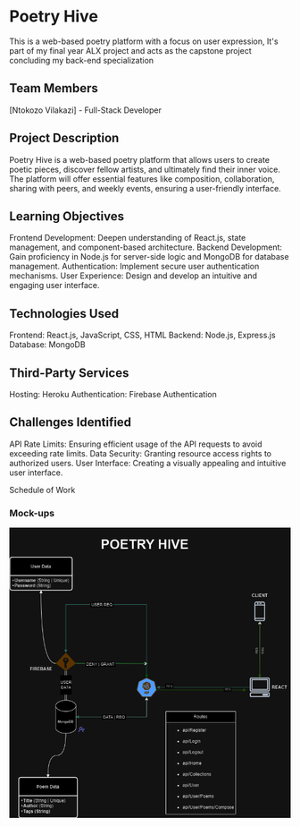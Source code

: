 # Poetry Hive
This is a web-based poetry platform with a focus on user expression, It's part of my final year ALX project and acts as the capstone project concluding my back-end specialization

## Team Members
[Ntokozo Vilakazi] - Full-Stack Developer

## Project Description
Poetry Hive is a web-based poetry platform that allows users to create poetic pieces, discover fellow artists, and ultimately find their inner voice. The platform will offer essential features like composition, collaboration, sharing with peers, and weekly events, ensuring a user-friendly interface.

## Learning Objectives
Frontend Development: Deepen understanding of React.js, state management, and component-based architecture.
Backend Development: Gain proficiency in Node.js for server-side logic and MongoDB for database management.
Authentication: Implement secure user authentication mechanisms.
User Experience: Design and develop an intuitive and engaging user interface.

## Technologies Used
Frontend: React.js, JavaScript, CSS, HTML
Backend: Node.js, Express.js
Database: MongoDB

## Third-Party Services
Hosting: Heroku 
Authentication: Firebase Authentication

## Challenges Identified
API Rate Limits: Ensuring efficient usage of the API requests to avoid exceeding rate limits.
Data Security: Granting resource access rights to authorized users.
User Interface: Creating a visually appealing and intuitive user interface.

Schedule of Work


### Mock-ups
![App Architecture](Presentation/PoetryHive.drawio.png)
